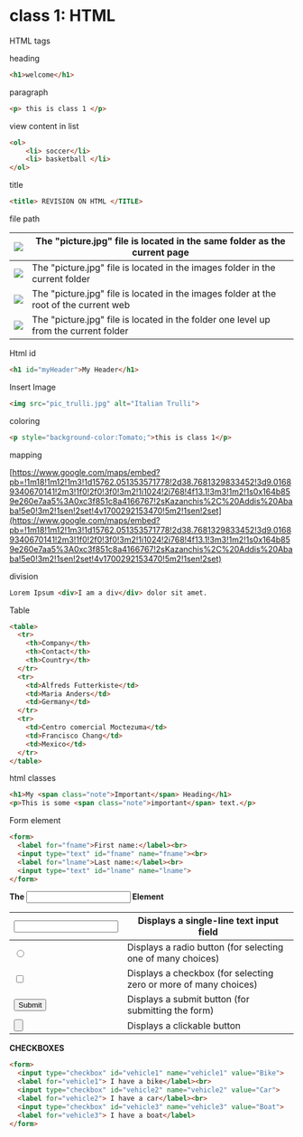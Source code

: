 # class 1: HTML

HTML tags

heading

```html
<h1>welcome</h1>

```

paragraph

```html
<p> this is class 1 </p>
```

view content  in list

```html
<ol>
    <li> soccer</li>
    <li> basketball </li>
</ol>
```

title

```html
<title> REVISION ON HTML </TITLE>
```

file path

| <img src="picture.jpg"> | The "picture.jpg" file is located in the same folder as the current page |
| --- | --- |
| <img src="images/picture.jpg"> | The "picture.jpg" file is located in the images folder in the current folder |
| <img src="/images/picture.jpg"> | The "picture.jpg" file is located in the images folder at the root of the current web |
| <img src="../picture.jpg"> | The "picture.jpg" file is located in the folder one level up from the current folder |

Html id 

```html
<h1 id="myHeader">My Header</h1>
```

Insert Image

```html
<img src="pic_trulli.jpg" alt="Italian Trulli">
```

coloring

```html
<p style="background-color:Tomato;">this is class 1</p>
```

mapping

[https://www.google.com/maps/embed?pb=!1m18!1m12!1m3!1d15762.051353571778!2d38.7681329833452!3d9.01689340670141!2m3!1f0!2f0!3f0!3m2!1i1024!2i768!4f13.1!3m3!1m2!1s0x164b859e260e7aa5%3A0xc3f851c8a4166767!2sKazanchis%2C%20Addis%20Ababa!5e0!3m2!1sen!2set!4v1700292153470!5m2!1sen!2set](https://www.google.com/maps/embed?pb=!1m18!1m12!1m3!1d15762.051353571778!2d38.7681329833452!3d9.01689340670141!2m3!1f0!2f0!3f0!3m2!1i1024!2i768!4f13.1!3m3!1m2!1s0x164b859e260e7aa5%3A0xc3f851c8a4166767!2sKazanchis%2C%20Addis%20Ababa!5e0!3m2!1sen!2set!4v1700292153470!5m2!1sen!2set)

division 

```html
Lorem Ipsum <div>I am a div</div> dolor sit amet.
```

Table

```html
<table>
  <tr>
    <th>Company</th>
    <th>Contact</th>
    <th>Country</th>
  </tr>
  <tr>
    <td>Alfreds Futterkiste</td>
    <td>Maria Anders</td>
    <td>Germany</td>
  </tr>
  <tr>
    <td>Centro comercial Moctezuma</td>
    <td>Francisco Chang</td>
    <td>Mexico</td>
  </tr>
</table>
```

html classes

```html
<h1>My <span class="note">Important</span> Heading</h1>
<p>This is some <span class="note">important</span> text.</p>
```

Form element 

```html
<form>
  <label for="fname">First name:</label><br>
  <input type="text" id="fname" name="fname"><br>
  <label for="lname">Last name:</label><br>
  <input type="text" id="lname" name="lname">
</form>
```

**The <input> Element**

| <input type="text"> | Displays a single-line text input field |
| --- | --- |
| <input type="radio"> | Displays a radio button (for selecting one of many choices) |
| <input type="checkbox"> | Displays a checkbox (for selecting zero or more of many choices) |
| <input type="submit"> | Displays a submit button (for submitting the form) |
| <input type="button"> | Displays a clickable button |

**CHECKBOXES**

```html
<form>
  <input type="checkbox" id="vehicle1" name="vehicle1" value="Bike">
  <label for="vehicle1"> I have a bike</label><br>
  <input type="checkbox" id="vehicle2" name="vehicle2" value="Car">
  <label for="vehicle2"> I have a car</label><br>
  <input type="checkbox" id="vehicle3" name="vehicle3" value="Boat">
  <label for="vehicle3"> I have a boat</label>
</form>
```